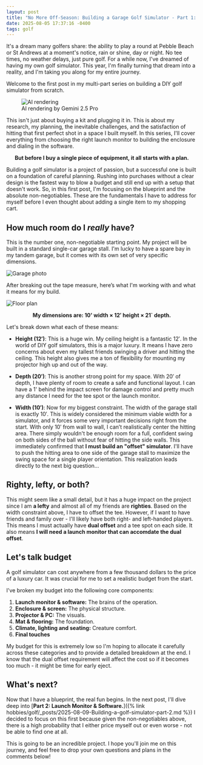 ```yaml
---
layout: post
title: "No More Off-Season: Building a Garage Golf Simulator - Part 1: Introduction"
date: 2025-08-05 17:37:16 -0400
tags: golf
---
```

It's a dream many golfers share: the ability to play a round at Pebble Beach or St Andrews at a moment's notice, rain or shine, day or night. No tee times, no weather delays, just pure golf. For a while now, I've dreamed of having my own golf simulator. This year, I'm finally turning that dream into a reality, and I'm taking you along for my entire journey.

Welcome to the first post in my multi-part series on building a DIY golf simulator from scratch.


<figure>
    <img src='/hobbies/golf/images/AI.png' alt='AI rendering' />
    <figcaption>AI rendering by Gemini 2.5 Pro</figcaption>
</figure>

This isn't just about buying a kit and plugging it in. This is about my research, my planning, the inevitable challenges, and the satisfaction of hitting that first perfect shot in a space I built myself. In this series, I'll cover everything from choosing the right launch monitor to building the enclosure and dialing in the software.

<p align="center"><b>But before I buy a single piece of equipment, it all starts with a plan.</b></p>

Building a golf simulator is a project of passion, but a successful one is built on a foundation of careful planning. Rushing into purchases without a clear design is the fastest way to blow a budget and still end up with a setup that doesn't work. So, in this first post, I'm focusing on the blueprint and the absolute non-negotiables. These are the fundamentals I have to address for myself before I even thought about adding a single item to my shopping cart.

## How much room do I *really* have?

This is the number one, non-negotiable starting point. My project will be built in a standard single-car garage stall. I'm lucky to have a spare bay in my tandem garage, but it comes with its own set of very specific dimensions. 

![Garage photo](/hobbies/golf/images/Photo_1.jpeg)

After breaking out the tape measure, here’s what I'm working with and what it means for my build.

![Floor plan](/hobbies/golf/images/Floor_plan_1.png)

<p align="center"><b>My dimensions are: 10' width × 12′ height × 21` depth.</b></p>

Let's break down what each of these means:

- **Height (12′)**: This is a huge win. My ceiling height is a fantastic 12′. In the world of DIY golf simulators, this is a major luxury. It means I have zero concerns about even my tallest friends swinging a driver and hitting the ceiling. This height also gives me a ton of flexibility for mounting my projector high up and out of the way.

- **Depth (20′)**: This is another strong point for my space. With 20′ of depth, I have plenty of room to create a safe and functional layout. I can have a 1' behind the impact screen for damage control and pretty much any distance I need for the tee spot or the launch monitor.

- **Width (10′)**: Now for my biggest constraint. The width of the garage stall is exactly 10′. This is widely considered the minimum viable width for a simulator, and it forces some very important decisions right from the start. With only 10′ from wall to wall, I can’t realistically center the hitting area. There simply wouldn't be enough room for a full, confident swing on both sides of the ball without fear of hitting the side walls. This immediately confirmed that **I must build an "offset" simulator**. I'll have to push the hitting area to one side of the garage stall to maximize the swing space for a single player orientation. This realization leads directly to the next big question...

## Righty, lefty, or both?

This might seem like a small detail, but it has a huge impact on the project since I am **a lefty** and almost all of my friends are **righties**. 
Based on the width constraint above, I have to offset the tee. However, if I want to have friends and family over - I'll likely have both right- and left-handed players. This means I must actually have **dual offset** and a tee spot on each side. It also means **I will need a launch monitor that can accomdate the dual offset**.


## Let's talk budget

A golf simulator can cost anywhere from a few thousand dollars to the price of a luxury car. It was crucial for me to set a realistic budget from the start.

I've broken my budget into the following core components:
1.  **Launch monitor & software:** The brains of the operation.
2.  **Enclosure & screen:** The physical structure.
3.  **Projector & PC:** The visuals.
4.  **Mat & flooring:** The foundation.
5.  **Climate, lighting and seating:** Creature comfort.
6.  **Final touches**

My budget for this is extremely low so I'm hoping to allocate it carefully across these categories and to provide a detailed breakdown at the end. I know that the dual offset requirement will affect the cost so if it becomes too much - it might be time for early eject.

## What's next?

Now that I have a blueprint, the real fun begins. In the next post, I'll dive deep into [**Part 2: Launch Monitor & Software.**]({% link hobbies/golf/_posts/2025-08-09-Building-a-golf-simulator-part-2.md  %}) I decided to focus on this first because given the non-negotiables above, there is a high probability that I either price myself out or even worse - not be able to find one at all.

This is going to be an incredible project. I hope you'll join me on this journey, and feel free to drop your own questions and plans in the comments below!
